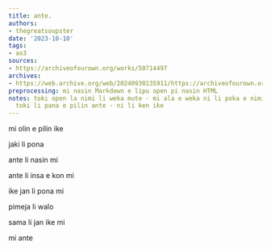 ```yaml
---
title: ante.
authors:
- thegreatsoupster
date: '2023-10-10'
tags:
- ao3
sources:
- https://archiveofourown.org/works/50714497
archives:
- https://web.archive.org/web/20240930135911/https://archiveofourown.org/works/50714497
preprocessing: mi nasin Markdown e lipu open pi nasin HTML
notes: toki open la nimi li weka mute · mi ala e weka ni li poka e nimi ale · ni la
  toki li pana e pilin ante · ni li ken ike
---
```


mi olin e pilin ike

jaki li pona

ante li nasin mi

ante li insa e kon mi

ike jan li pona mi

pimeja li walo

sama li jan ike mi

mi ante
